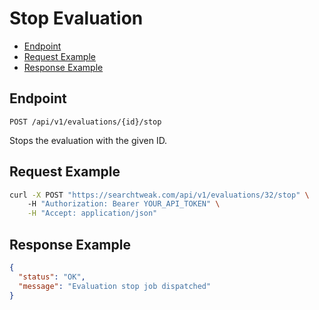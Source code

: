 # Stop Evaluation

- [Endpoint](#endpoint)
- [Request Example](#request-example)
- [Response Example](#response-example)

<a name="endpoint"></a>
## Endpoint

`POST /api/v1/evaluations/{id}/stop`

Stops the evaluation with the given ID.

<a name="request-example"></a>
## Request Example

```bash
curl -X POST "https://searchtweak.com/api/v1/evaluations/32/stop" \ 
    -H "Authorization: Bearer YOUR_API_TOKEN" \
    -H "Accept: application/json"
```

<a name="response-example"></a>
## Response Example

```json
{
  "status": "OK",
  "message": "Evaluation stop job dispatched"
}
```
